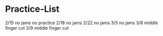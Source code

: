 # Practice-List

2/15 no jams no practice
2/18 no jams
2/22 no jams
3/5 no jams
3/8 middle finger cut
3/9 middle finger cut
